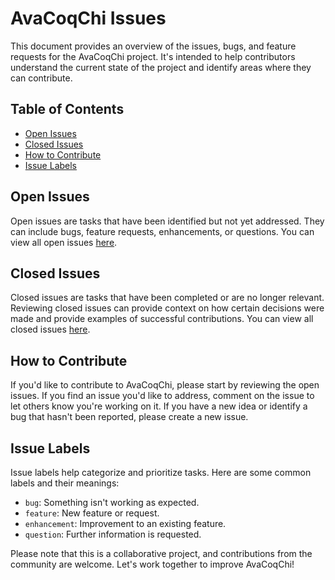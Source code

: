 # AvaCoqChi Issues

This document provides an overview of the issues, bugs, and feature requests for the AvaCoqChi project. It's intended to help contributors understand the current state of the project and identify areas where they can contribute.

## Table of Contents
- [Open Issues](#open-issues)
- [Closed Issues](#closed-issues)
- [How to Contribute](#how-to-contribute)
- [Issue Labels](#issue-labels)

## Open Issues

Open issues are tasks that have been identified but not yet addressed. They can include bugs, feature requests, enhancements, or questions. You can view all open issues [here](https://github.com/BradMyrick/AvaCoqChi/issues).

## Closed Issues

Closed issues are tasks that have been completed or are no longer relevant. Reviewing closed issues can provide context on how certain decisions were made and provide examples of successful contributions. You can view all closed issues [here](https://github.com/BradMyrick/AvaCoqChi/issues?q=is%3Aissue+is%3Aclosed).

## How to Contribute

If you'd like to contribute to AvaCoqChi, please start by reviewing the open issues. If you find an issue you'd like to address, comment on the issue to let others know you're working on it. If you have a new idea or identify a bug that hasn't been reported, please create a new issue.

## Issue Labels

Issue labels help categorize and prioritize tasks. Here are some common labels and their meanings:

- `bug`: Something isn't working as expected.
- `feature`: New feature or request.
- `enhancement`: Improvement to an existing feature.
- `question`: Further information is requested.

Please note that this is a collaborative project, and contributions from the community are welcome. Let's work together to improve AvaCoqChi!
